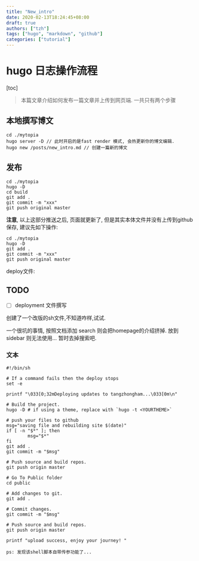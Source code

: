 ```yaml
---
title: "New_intro"
date: 2020-02-13T18:24:45+08:00
draft: true
authors: ["tzh"]
tags: ["hugo", "markdown", "github"]
categories: ["tutorial"]
---
```


# hugo 日志操作流程

[toc]

> 本篇文章介绍如何发布一篇文章并上传到网页端. 一共只有两个步骤

## 本地撰写博文

```shell
cd ./mytopia
hugo server -D // 此时开启的是fast render 模式, 会热更新你的博文编辑.
hugo new /posts/new_intro.md // 创建一篇新的博文
```

## 发布

```shell
cd ./mytopia
hugo -D
cd build
git add .
git commit -m "xxx"
git push original master
```

**注意**, 以上这部分推送之后, 页面就更新了, 但是其实本体文件并没有上传到github保存, 建议先如下操作:

```shell
cd ./mytopia
hugo -D
git add .
git commit -m "xxx"
git push original master
```

deploy文件:

## TODO

- [ ] deployment 文件撰写

创建了一个改版的sh文件,不知道咋样,试试.

一个很坑的事情, 按照文档添加 search 则会把homepage的介绍挤掉. 放到sidebar 则无法使用... 暂时去掉搜索吧.

### 文本

```shell
#!/bin/sh

# If a command fails then the deploy stops
set -e

printf "\033[0;32mDeploying updates to tangzhongham...\033[0m\n"

# Build the project.
hugo -D # if using a theme, replace with `hugo -t <YOURTHEME>`

# push your files to github
msg="saving file and rebuilding site $(date)"
if [ -n "$*" ]; then
        msg="$*"
fi
git add .
git commit -m "$msg"

# Push source and build repos.
git push origin master

# Go To Public folder
cd public

# Add changes to git.
git add .

# Commit changes.
git commit -m "$msg"

# Push source and build repos.
git push origin master

printf "upload success, enjoy your journey! "

ps: 发现该shell脚本自带传参功能了...

```
